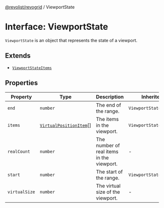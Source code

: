 [@revolist/revogrid](README.md) / ViewportState

# Interface: ViewportState

`ViewportState` is an object that represents the state of a viewport.

## Extends

- [`ViewportStateItems`](TypeAlias.ViewportStateItems.md)

## Properties

| Property | Type | Description | Inherited from | Defined in |
| ------ | ------ | ------ | ------ | ------ |
| `end` | `number` | The end of the range. | `ViewportStateItems.end` | [src/types/interfaces.ts:499](https://github.com/revolist/revogrid/blob/15bed16e98b0807fadb0bfdae87d4c121f88e09e/src/types/interfaces.ts#L499) |
| `items` | [`VirtualPositionItem`](Interface.VirtualPositionItem.md)[] | The items in the viewport. | `ViewportStateItems.items` | [src/types/interfaces.ts:510](https://github.com/revolist/revogrid/blob/15bed16e98b0807fadb0bfdae87d4c121f88e09e/src/types/interfaces.ts#L510) |
| `realCount` | `number` | The number of real items in the viewport. | - | [src/types/interfaces.ts:520](https://github.com/revolist/revogrid/blob/15bed16e98b0807fadb0bfdae87d4c121f88e09e/src/types/interfaces.ts#L520) |
| `start` | `number` | The start of the range. | `ViewportStateItems.start` | [src/types/interfaces.ts:495](https://github.com/revolist/revogrid/blob/15bed16e98b0807fadb0bfdae87d4c121f88e09e/src/types/interfaces.ts#L495) |
| `virtualSize` | `number` | The virtual size of the viewport. | - | [src/types/interfaces.ts:524](https://github.com/revolist/revogrid/blob/15bed16e98b0807fadb0bfdae87d4c121f88e09e/src/types/interfaces.ts#L524) |
